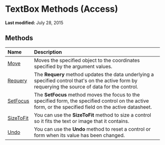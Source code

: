 
# TextBox Methods (Access)

 **Last modified:** July 28, 2015


## Methods



|**Name**|**Description**|
|:-----|:-----|
| [Move](50b25305-0b91-378d-514f-d35b8d7aed6e.md)|Moves the specified object to the coordinates specified by the argument values.|
| [Requery](b1f8991e-7ccc-4f0b-c50f-1d51a0abda7e.md)|The  **Requery** method updates the data underlying a specified control that's on the active form by requerying the source of data for the control.|
| [SetFocus](dc5edcd0-09af-2fdb-0b94-49af0bfa705b.md)|The  **SetFocus** method moves the focus to the specified form, the specified control on the active form, or the specified field on the active datasheet.|
| [SizeToFit](17289703-1943-2499-48c5-f34f200fd304.md)|You can use the  **SizeToFit** method to size a control so it fits the text or image that it contains.|
| [Undo](b019355a-7b78-4f03-878f-d2830c20117d.md)|You can use the  **Undo** method to reset a control or form when its value has been changed.|
